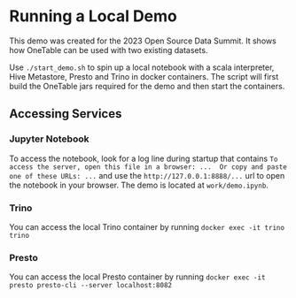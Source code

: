 # Running a Local Demo
This demo was created for the 2023 Open Source Data Summit. It shows how OneTable can be used with two existing datasets.

Use `./start_demo.sh` to spin up a local notebook with a scala interpreter, Hive Metastore, Presto and Trino in docker containers. The script will first build the OneTable jars required for the demo and then start the containers.  

## Accessing Services
### Jupyter Notebook
To access the notebook, look for a log line during startup that contains `To access the server, open this file in a browser: ...  Or copy and paste one of these URLs: ...` and use the `http://127.0.0.1:8888/...` url to open the notebook in your browser. The demo is located at `work/demo.ipynb`. 
### Trino
You can access the local Trino container by running `docker exec -it trino trino`
### Presto
You can access the local Presto container by running `docker exec -it presto presto-cli --server localhost:8082`